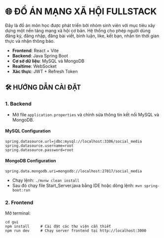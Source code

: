 # 🌐 ĐỒ ÁN MẠNG XÃ HỘI FULLSTACK

Đây là đồ án môn học được phát triển bởi nhóm sinh viên với mục tiêu xây dựng một nền tảng mạng xã hội cơ bản. Hệ thống cho phép người dùng đăng ký, đăng nhập, đăng bài viết, bình luận, like, kết bạn, nhắn tin thời gian thực và nhận thông báo.

- **Frontend**: React + Vite  
- **Backend**: Java Spring Boot  
- **Cơ sở dữ liệu**: MySQL và MongoDB  
- **Realtime**: WebSocket  
- **Xác thực**: JWT + Refresh Token  

## 🛠 HƯỚNG DẪN CÀI ĐẶT

### 1. Backend
- Mở file `application.properties` và chỉnh sửa thông tin kết nối MySQL và MongoDB.

#### MySQL Configuration
```
spring.datasource.url=jdbc:mysql://localhost:3306/social_media
spring.datasource.username=root
spring.datasource.password=root
```

#### MongoDB Configuration
```
spring.data.mongodb.uri=mongodb://localhost:27017/social_media
```

- Chạy lệnh: `./mvnw clean install`
- Sau đó chạy file Start_Server.java bằng IDE hoặc dòng lệnh: `mvn spring-boot:run`

### 2. Frontend
Mở terminal:
```
cd gui
npm install     # Cài đặt các thư viện cần thiết
npm run dev     # Chạy server frontend tại http://localhost:3000
```
